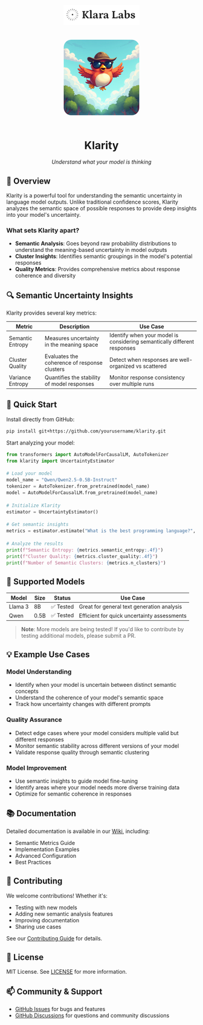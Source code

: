 <div align="center">
  <img src="assets/klaralabs.png" alt="Klara Labs" width="200"/>
  <br>
  <br>
  <img src="assets/detectivebird.jpeg" alt="Mascotte" width="200" style="border-radius: 20px; margin: 20px 0;"/>

  # Klarity 

  _Understand what your model is thinking_
</div>

## 🎯 Overview

Klarity is a powerful tool for understanding the semantic uncertainty in language model outputs. Unlike traditional confidence scores, Klarity analyzes the semantic space of possible responses to provide deep insights into your model's uncertainty.

### What sets Klarity apart?

- **Semantic Analysis**: Goes beyond raw probability distributions to understand the meaning-based uncertainty in model outputs
- **Cluster Insights**: Identifies semantic groupings in the model's potential responses
- **Quality Metrics**: Provides comprehensive metrics about response coherence and diversity

## 🔍 Semantic Uncertainty Insights

Klarity provides several key metrics:

| Metric | Description | Use Case |
|--------|-------------|----------|
| Semantic Entropy | Measures uncertainty in the meaning space | Identify when your model is considering semantically different responses |
| Cluster Quality | Evaluates the coherence of response clusters | Detect when responses are well-organized vs scattered |
| Variance Entropy | Quantifies the stability of model responses | Monitor response consistency over multiple runs |

## 🚀 Quick Start

Install directly from GitHub:
```bash
pip install git+https://github.com/yourusername/klarity.git
```

Start analyzing your model:
```python
from transformers import AutoModelForCausalLM, AutoTokenizer
from klarity import UncertaintyEstimator

# Load your model
model_name = "Qwen/Qwen2.5-0.5B-Instruct"
tokenizer = AutoTokenizer.from_pretrained(model_name)
model = AutoModelForCausalLM.from_pretrained(model_name)

# Initialize Klarity
estimator = UncertaintyEstimator()

# Get semantic insights
metrics = estimator.estimate("What is the best programming language?", model, tokenizer)

# Analyze the results
print(f"Semantic Entropy: {metrics.semantic_entropy:.4f}")
print(f"Cluster Quality: {metrics.cluster_quality:.4f}")
print(f"Number of Semantic Clusters: {metrics.n_clusters}")
```

## 🤖 Supported Models

| Model | Size | Status | Use Case |
|-------|-------|--------|-----------|
| Llama 3 | 8B | ✅ Tested | Great for general text generation analysis |
| Qwen | 0.5B | ✅ Tested | Efficient for quick uncertainty assessments |

> **Note**: More models are being tested! If you'd like to contribute by testing additional models, please submit a PR.

## 💡 Example Use Cases

### Model Understanding
- Identify when your model is uncertain between distinct semantic concepts
- Understand the coherence of your model's semantic space
- Track how uncertainty changes with different prompts

### Quality Assurance
- Detect edge cases where your model considers multiple valid but different responses
- Monitor semantic stability across different versions of your model
- Validate response quality through semantic clustering

### Model Improvement
- Use semantic insights to guide model fine-tuning
- Identify areas where your model needs more diverse training data
- Optimize for semantic coherence in responses

## 📚 Documentation

Detailed documentation is available in our [Wiki](https://github.com/yourusername/klarity/wiki), including:
- Semantic Metrics Guide
- Implementation Examples
- Advanced Configuration
- Best Practices

## 🤝 Contributing

We welcome contributions! Whether it's:
- Testing with new models
- Adding new semantic analysis features
- Improving documentation
- Sharing use cases

See our [Contributing Guide](CONTRIBUTING.md) for details.

## 📝 License

MIT License. See [LICENSE](LICENSE) for more information.

## 📫 Community & Support

- [GitHub Issues](https://github.com/yourusername/klarity/issues) for bugs and features
- [GitHub Discussions](https://github.com/yourusername/klarity/discussions) for questions and community discussions